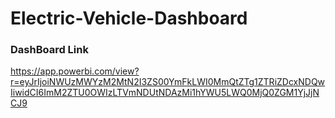# Electric-Vehicle-Dashboard

### DashBoard Link
https://app.powerbi.com/view?r=eyJrIjoiNWUzMWYzM2MtN2I3ZS00YmFkLWI0MmQtZTg1ZTRiZDcxNDQwIiwidCI6ImM2ZTU0OWIzLTVmNDUtNDAzMi1hYWU5LWQ0MjQ0ZGM1YjJjNCJ9
